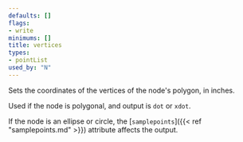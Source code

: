 ```yaml
---
defaults: []
flags:
- write
minimums: []
title: vertices
types:
- pointList
used_by: "N"
---
```

Sets the coordinates of the vertices of the node's polygon, in inches.

Used if the node is polygonal, and output is `dot` or `xdot`.

If the node is an ellipse or circle, the [`samplepoints`]({{< ref "samplepoints.md" >}})
attribute affects the output.
